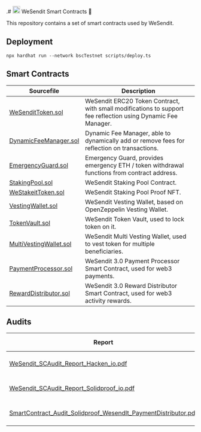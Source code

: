 .# <img src="https://wesendit.io/wp-content/uploads/2022/04/cropped-WSI_Favicon-192x192.png" width="20px" height="20px"></img> WeSendit Smart Contracts 🚀

This repository contains a set of smart contracts used by WeSendit.

## Deployment

```shell
npx hardhat run --network bscTestnet scripts/deploy.ts
```

## Smart Contracts

| Sourcefile | Description |
|---|---|
| [WeSenditToken.sol](contracts/WeSenditToken.sol) | WeSendit ERC20 Token Contract, with small modifications to support fee reflection using Dynamic Fee Manager.
| [DynamicFeeManager.sol](contracts/DynamicFeeManager.sol) | Dynamic Fee Manager, able to dynamically add or remove fees for reflection on transactions.
| [EmergencyGuard.sol](contracts/EmergencyGuard.sol) | Emergency Guard, provides emergency ETH / token withdrawal functions from contract address.
| [StakingPool.sol](contracts/StakingPool.sol) | WeSendit Staking Pool Contract.
| [WeStakeitToken.sol](contracts/WeStakeitToken.sol) | WeSendit Staking Pool Proof NFT.
| [VestingWallet.sol](contracts/VestingWallet.sol) | WeSendit Vesting Wallet, based on OpenZeppelin Vesting Wallet.
| [TokenVault.sol](contracts/TokenVault.sol) | WeSendit Token Vault, used to lock token on it.
| [MultiVestingWallet.sol](contracts/MultiVestingWallet.sol) | WeSendit Multi Vesting Wallet, used to vest token for multiple beneficiaries.
| [PaymentProcessor.sol](contracts/PaymentProcessor.sol) | WeSendit 3.0 Payment Processor Smart Contract, used for web3 payments.
| [RewardDistributor.sol](contracts/RewardDistributor.sol) | WeSendit 3.0 Reward Distributor Smart Contract, used for web3 activity rewards.

## Audits

| Report | Audit Date | Organization |
|---|---|---|
| [WeSendit_SCAudit_Report_Hacken_io.pdf](audits/WeSendit_SCAudit_Report_Hacken_io.pdf) | 20th Oct. 2022 | [Hacken](https://hacken.io)
| [WeSendit_SCAudit_Report_Solidproof_io.pdf](audits/WeSendit_SCAudit_Report_Solidproof_io.pdf) | 22nd Oct. 2022 | [Solidproof](https://solidproof.io)
| [SmartContract_Audit_Solidproof_WesendIt_PaymentDistributor.pdf](audits/SmartContract_Audit_Solidproof_WesendIt_PaymentDistributor.pdf) | 21st Dec. 2022 | [Solidproof](https://solidproof.io)
